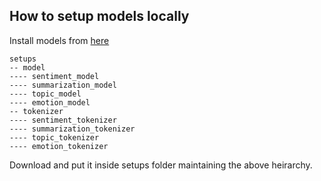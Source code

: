 
## How to setup models locally

Install models from [here](https://drive.google.com/drive/folders/1WZ1fX8diwd-lDRB0xfZFBHKB5TzFsx_V?usp=sharing)

```
setups 
-- model 
---- sentiment_model
---- summarization_model
---- topic_model
---- emotion_model
-- tokenizer
---- sentiment_tokenizer
---- summarization_tokenizer
---- topic_tokenizer
---- emotion_tokenizer

```

Download and put it inside setups folder maintaining the above heirarchy. 
